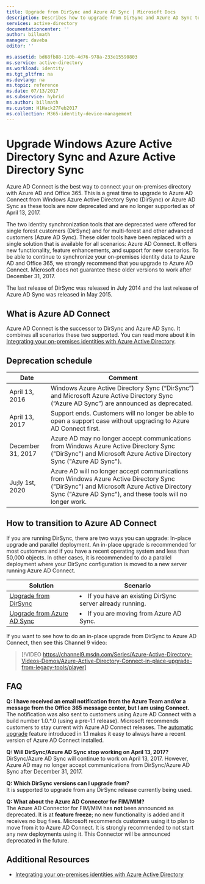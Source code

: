 ```yaml
---
title: Upgrade from DirSync and Azure AD Sync | Microsoft Docs
description: Describes how to upgrade from DirSync and Azure AD Sync to Azure AD Connect.
services: active-directory
documentationcenter: ''
author: billmath
manager: daveba
editor: ''

ms.assetid: bd68fb88-110b-4d76-978a-233e15590803
ms.service: active-directory
ms.workload: identity
ms.tgt_pltfrm: na
ms.devlang: na
ms.topic: reference
ms.date: 07/13/2017
ms.subservice: hybrid
ms.author: billmath
ms.custom: H1Hack27Feb2017
ms.collection: M365-identity-device-management
---
```


# Upgrade Windows Azure Active Directory Sync and Azure Active Directory Sync
Azure AD Connect is the best way to connect your on-premises directory with Azure AD and Office 365. This is a great time to upgrade to Azure AD Connect from Windows Azure Active Directory Sync (DirSync) or Azure AD Sync as these tools are now deprecated and are no longer supported as of April 13, 2017.

The two identity synchronization tools that are deprecated were offered for single forest customers (DirSync) and for multi-forest and other advanced customers (Azure AD Sync). These older tools have been replaced with a single solution that is available for all scenarios: Azure AD Connect. It offers new functionality, feature enhancements, and support for new scenarios. To be able to continue to synchronize your on-premises identity data to Azure AD and Office 365, we strongly recommend that you upgrade to Azure AD Connect. Microsoft does not guarantee these older versions to work after December 31, 2017.

The last release of DirSync was released in July 2014 and the last release of Azure AD Sync was released in May 2015.

## What is Azure AD Connect
Azure AD Connect is the successor to DirSync and Azure AD Sync. It combines all scenarios these two supported. You can read more about it in [Integrating your on-premises identities with Azure Active Directory](whatis-hybrid-identity.md).

## Deprecation schedule
| Date | Comment |
| --- | --- |
| April 13, 2016 |Windows Azure Active Directory Sync (“DirSync”) and Microsoft Azure Active Directory Sync (“Azure AD Sync”) are announced as deprecated. |
| April 13, 2017 |Support ends. Customers will no longer be able to open a support case without upgrading to Azure AD Connect first. |
|December 31, 2017|Azure AD may no longer accept communications from Windows Azure Active Directory Sync ("DirSync") and Microsoft Azure Active Directory Sync ("Azure AD Sync").
|Ju;ly 1st, 2020|Azure AD will no longer accept communications from Windows Azure Active Directory Sync ("DirSync") and Microsoft Azure Active Directory Sync ("Azure AD Sync"), and these tools will no longer work.

## How to transition to Azure AD Connect
If you are running DirSync, there are two ways you can upgrade: In-place upgrade and parallel deployment. An in-place upgrade is recommended for most customers and if you have a recent operating system and less than 50,000 objects. In other cases, it is recommended to do a parallel deployment where your DirSync configuration is moved to a new server running Azure AD Connect.

| Solution | Scenario |
| --- | --- |
| [Upgrade from DirSync](how-to-dirsync-upgrade-get-started.md) |<li>If you have an existing DirSync server already running.</li> |
| [Upgrade from Azure AD Sync](how-to-upgrade-previous-version.md) |<li>If you are moving from Azure AD Sync.</li> |

If you want to see how to do an in-place upgrade from DirSync to Azure AD Connect, then see this Channel 9 video:

> [!VIDEO https://channel9.msdn.com/Series/Azure-Active-Directory-Videos-Demos/Azure-Active-Directory-Connect-in-place-upgrade-from-legacy-tools/player]
>
>

## FAQ
**Q: I have received an email notification from the Azure Team and/or a message from the Office 365 message center, but I am using Connect.**  
The notification was also sent to customers using Azure AD Connect with a build number 1.0.\*.0 (using a pre-1.1 release). Microsoft recommends customers to stay current with Azure AD Connect releases. The [automatic upgrade](how-to-connect-install-automatic-upgrade.md) feature introduced in 1.1 makes it easy to always have a recent version of Azure AD Connect installed.

**Q: Will DirSync/Azure AD Sync stop working on April 13, 2017?**  
DirSync/Azure AD Sync will continue to work on April 13, 2017.  However, Azure AD may no longer accept communications from DirSync/Azure AD Sync after December 31, 2017.

**Q: Which DirSync versions can I upgrade from?**  
It is supported to upgrade from any DirSync release currently being used. 

**Q: What about the Azure AD Connector for FIM/MIM?**  
The Azure AD Connector for FIM/MIM has **not** been announced as deprecated. It is at **feature freeze**; no new functionality is added and it receives no bug fixes. Microsoft recommends customers using it to plan to move from it to Azure AD Connect. It is strongly recommended to not start any new deployments using it. This Connector will be announced deprecated in the future.

## Additional Resources
* [Integrating your on-premises identities with Azure Active Directory](whatis-hybrid-identity.md)
